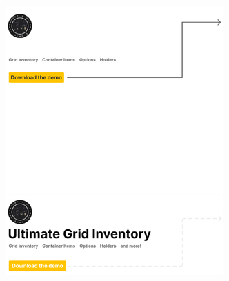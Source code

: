 ![Banner UGI Repo (Dark)](./.github/images/ugi-banner-repo-dark.png#gh-dark-mode-only)
![Banner UGI Repo (Light)](./.github/images/ugi-banner-repo-light.png#gh-light-mode-only)
